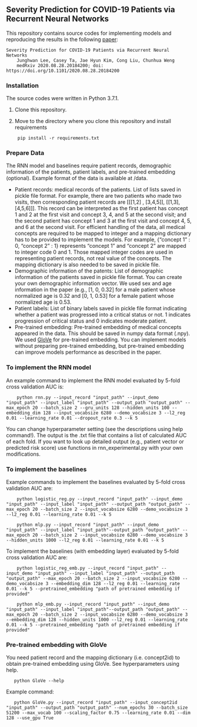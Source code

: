 ## Severity Prediction for COVID-19 Patients via Recurrent Neural Networks

This repository contains source codes for implementing models and reproducing the results in the following [paper](https://www.medrxiv.org/content/10.1101/2020.08.28.20184200v1):

    Severity Prediction for COVID-19 Patients via Recurrent Neural Networks
        Junghwan Lee, Casey Ta, Jae Hyun Kim, Cong Liu, Chunhua Weng
        medRxiv 2020.08.28.20184200; doi: https://doi.org/10.1101/2020.08.28.20184200

### Installation
The source codes were written in Python 3.7.1.
1. Clone this repository.
2. Move to the directory where you clone this repository and install requirements

        pip install -r requirements.txt

### Prepare Data
The RNN model and baselines require patient records, demographic information of the patients, patient labels, and pre-trained embedding (optional). Example format of the data is available at /data.
* Patient records: medical records of the patients. List of lists saved in pickle file format. For example, there are two patients who made two visits, then corresponding patient records are [[[1,2] , [3,4,5]], [[1,3], [4,5,6]]]. This record can be interpreted as the first patient has concept 1 and 2 at the first visit and concept 3, 4, and 5 at the second visit; and the second patient has concept 1 and 3 at the first visit and concept 4, 5, and 6 at the second visit. For efficient handling of the data, all medical concepts are required to be mapped to integer and a mapping dictionary has to be provided to implement the models. For example, {“concept 1” : 0, “concept 2” : 1} represents “concept 1” and “concept 2” are mapped to integer code 0 and 1. Those mapped integer codes are used in representing patient records, not real value of the concepts. The mapping dictionary is also needed to be saved in pickle file.
* Demographic information of the patents: List of demographic information of the patients saved in pickle file format. You can create your own demographic information vector. We used sex and age information in the paper (e.g., [1, 0, 0.32] for a male patient whose normalized age is 0.32 and [0, 1, 0.53] for a female patient whose normalized age is 0.53.
* Patient labels: List of binary labels saved in pickle file format indicating whether a patient was progressed into a critical status or not. 1 indicates progression of critical status and 0 indicates moderate patient.
* Pre-trained embedding: Pre-trained embedding of medical concepts appeared in the data. This should be saved in numpy data format (.npy). We used [GloVe](https://nlp.stanford.edu/pubs/glove.pdf) for pre-trained embedding. You can implement models without preparing pre-trained embedding, but pre-trained embedding can improve models performance as described in the paper.

### To implement the RNN model
An example command to implement the RNN model evaluated by 5-fold cross validation AUC is:

        python rnn.py --input_record "input_path" --input_demo "input_path" --input_label "input_path" --output_path "output_path" --max_epoch 20 --batch_size 2 --gru_units 128 --hidden_units 100 --embedding_dim 128 --input_vocabsize 6280 --demo_vocabsize 3 --l2_reg 0.01 --learning_rate 0.01 --dropout_rate 0.3 --k 5

You can change hyperparameter setting (see the descriptions using help command!). The output is the .txt file that contains a list of calculated AUC of each fold. If you want to look up detailed output (e.g., patient vector or predicted risk score) use functions in rnn_experimental.py with your own modifications.

### To implement the baselines
Example commands to implement the baselines evaluated by 5-fold cross validation AUC are:

        python logistic_reg.py --input_record "input_path" --input_demo "input_path" --input_label "input_path" --output_path "output_path" --max_epoch 20 --batch_size 2 --input_vocabsize 6280 --demo_vocabsize 3 --l2_reg 0.01 --learning_rate 0.01 --k 5

        python mlp.py --input_record "input_path" --input_demo "input_path" --input_label "input_path"--output_path "output_path" --max_epoch 20 --batch_size 2 --input_vocabsize 6280 --demo_vocabsize 3 --hidden_units 1000 --l2_reg 0.01 --learning_rate 0.01 --k 5

To implement the baselines (with embedding layer) evaluated by 5-fold cross validation AUC are:

        python logistic_reg_emb.py --input_record "input_path" --input_demo "input_path" --input_label "input_path" --output_path "output_path" --max_epoch 20 --batch_size 2 --input_vocabsize 6280 --demo_vocabsize 3 --embedding_dim 128 --l2_reg 0.01 --learning_rate 0.01 --k 5 --pretrained_embedding "path of pretrained embedding if provided"

        python mlp_emb.py --input_record "input_path" --input_demo "input_path" --input_label "input_path"--output_path "output_path" --max_epoch 20 --batch_size 2 --input_vocabsize 6280 --demo_vocabsize 3 --embedding_dim 128 --hidden_units 1000 --l2_reg 0.01 --learning_rate 0.01 --k 5 --pretrained_embedding "path of pretrained embedding if provided"

### Pre-trained embedding with GloVe
You need patient record and the mapping dictionary (i.e. concept2id) to obtain pre-trained embedding using GloVe. See hyperparameters using help.

       python GloVe --help

Example command:

       python GloVe.py --input_record "input_path" --input_concept2id "input_path" --output_path "output_path" --num_epochs 30 --batch_size 51200 --max_vocab 100 --scaling_factor 0.75 --learning_rate 0.01 --dim 128 --use_gpu True
